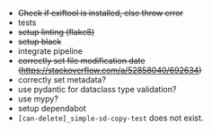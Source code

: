 * ~~Check if exiftool is installed, else throw error~~
* tests
* ~~setup linting (flake8)~~
* ~~setup black~~
* integrate pipeline
* ~~correctly set file modification date (https://stackoverflow.com/a/52858040/692634)~~
* correctly set metadata?
* use pydantic for dataclass type validation?
* use mypy?
* setup dependabot
* `[can-delete]_simple-sd-copy-test` does not exist.